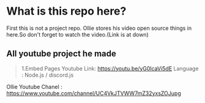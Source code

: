 # What is this repo here?

First this is not a project repo. Ollie stores his video open source things in here.So don't forget to watch the video.(Link is at down)

## All youtube project he made

> 1.Embed Pages
>Youtube Link: https://youtu.be/yG0lcaVi5dE
>Language : Node.js / discord.js






Ollie Youtube Chanel : https://www.youtube.com/channel/UC4VkJTVWW7mZ32yxsZOJupg
